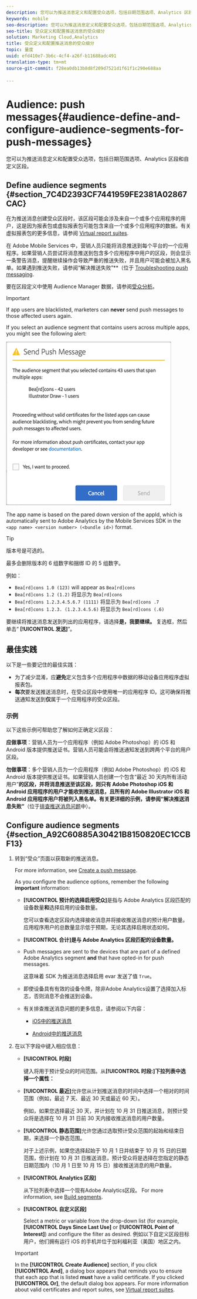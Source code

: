 ```yaml
---
description: 您可以为推送消息定义和配置受众选项，包括日期范围选项、Analytics 区段和自定义区段。
keywords: mobile
seo-description: 您可以为推送消息定义和配置受众选项，包括日期范围选项、Analytics 区段和自定义区段。
seo-title: 受众定义和配置推送消息的受众细分
solution: Marketing Cloud,Analytics
title: 受众定义和配置推送消息的受众细分
topic: 量度
uuid: efd410e7-3b6c-4cf4-a26f-b11688adc491
translation-type: tm+mt
source-git-commit: f28ea0db13b8d8f209d7521d1f61f1c290e688aa

---
```



# Audience: push messages{#audience-define-and-configure-audience-segments-for-push-messages}

您可以为推送消息定义和配置受众选项，包括日期范围选项、Analytics 区段和自定义区段。

## Define audience segments {#section_7C4D2393CF7441959FE2381A02867CAC}

在为推送消息创建受众区段时，该区段可能会涉及来自一个或多个应用程序的用户，这是因为报表包或虚拟报表包可能包含来自一个或多个应用程序的数据。有关虚拟报表包的更多信息，请参阅 [Virtual report suites](/help/using/manage-apps/c-mob-vrs.md).

在 Adobe Mobile Services 中，营销人员只能将消息推送到每个平台的一个应用程序。如果营销人员尝试将消息推送到包含多个应用程序中用户的区段，则会显示一条警告消息，提醒继续操作会导致严重的推送失败，并且用户可能会被加入黑名单。如果遇到推送失败，请参阅“解决推送失败”**（位于 [Troubleshooting push messaging](/help/using/in-app-messaging/t-create-push-message/c-schedule-push-message.md).

要在区段定义中使用 Audience Manager 数据，请参阅[受众分析](https://docs-author-stg.corp.adobe.com/content/help/en/analytics/integration/audience-analytics/mc-audiences-aam.html)。

>[!IMPORTANT]
>
>If app users are blacklisted, marketers can **never** send push messages to those affected users again.

If you select an audience segment that contains users across multiple apps, you might see the following alert:

![multiple app name](assets/multiple_appname.png)

The app name is based on the pared down version of the appId, which is automatically sent to Adobe Analytics by the Mobile Services SDK in the `<app name> <version number> (<bundle id>)` format.

>[!TIP]
>
>版本号是可选的。

最多会删除版本的 6 组数字和捆绑 ID 的 5 组数字。

例如：

* `Bea[rd]cons 1.0 (123)` will appear as `Bea[rd]cons`
* `Bea[rd]cons 1.2 (1.2)` 将显示为 `Bea[rd]cons`
* `Bea[rd]cons 1.2.3.4.5.6.7 (1111)` 将显示为 `Bea[rd]cons .7`
* `Bea[rd]cons 1.2.3. (1.2.3.4.5.6)` 将显示为 `Bea[rd]cons (.6)`

要继续将推送消息发送到列出的应用程序，请选择&#x200B;**是，我要继续。** 复选框，然后单击“ **[!UICONTROL 发送]**”。

## 最佳实践

以下是一些要记住的最佳实践：

* 为了减少混淆，应&#x200B;**避免**&#x200B;定义包含多个应用程序中数据的移动设备应用程序虚拟报表包。
* **每次**&#x200B;要发送推送消息时，在受众区段中使用唯一的应用程序 ID。这可确保将推送通知发送到&#x200B;**仅**&#x200B;属于一个应用程序的受众区段。

### 示例

以下这些示例可帮助您了解如何正确定义区段：

**应做事项**：营销人员为一个应用程序（例如 Adobe Photoshop）的 iOS 和 Android 版本提供推送证书。营销人员可能会将推送通知发送到跨两个平台的用户区段。

**勿做事项**：多个营销人员为一个应用程序（例如 Adobe Photoshop）的 iOS 和 Android 版本提供推送证书。如果营销人员创建一个包含“最近 30 天内所有活动用户”**&#x200B;的区段，并将消息推送至该区段，则只有 Adobe Photoshop iOS 和 Android 应用程序的用户才能收到推送消息，且所有的 Adobe Illustrator iOS 和 Android 应用程序用户将被列入黑名单。有关更详细的示例，请参阅“解决推送消息失败”**（位于[排查推送消息问题](/help/using/in-app-messaging/t-create-push-message/c-troubleshooting-push-messaging.md)中）。

## Configure audience segments {#section_A92C60885A30421B8150820EC1CCBF13}

1. 转到“受众”页面以获取新的推送消息。

   For more information, see [Create a push message](/help/using/in-app-messaging/t-create-push-message/t-create-push-message.md).

   As you configure the audience options, remember the following **important** information:

   * **[!UICONTROL 预计的选择启用受众]**&#x200B;是指与 Adobe Analytics 区段匹配的设备数量&#x200B;**和**&#x200B;选择启用的设备数量。

      您可以查看选定区段内选择接收消息并将接收推送消息的预计用户数量。应用程序用户的总数量显示低于预期，无论其选择启用状态如何。

   * **[!UICONTROL 合计]是与 Adobe Analytics 区段匹配的设备数量。**

   * Push messages are sent to the devices that are part of a defined Adobe Analytics segment **and** that have opted-in for push messages.

      这意味着 SDK 为推送消息选择启用 evar 发送了值 `True`。

   * 即使设备具有有效的设备令牌，除非Adobe Analytics设置了选择加入标志，否则消息不会推送到设备。

   * 有关排查推送消息问题的更多信息，请参阅以下内容：

      * [iOS中的推送消息](https://docs.adobe.com/content/help/en/mobile-services/ios/messaging-ios/push-messaging/push-messaging.html)

      * [Android中的推送消息](https://docs.adobe.com/content/help/en/mobile-services/android/messaging-android/push-messaging/push-messaging.html)

1. 在以下字段中键入相应信息：

   * **[!UICONTROL 时段]**

      键入将用于预计受众的时间范围。从&#x200B;**[!UICONTROL 时段:]下拉列表中选择一个属性：**

   * **[!UICONTROL 最近]**&#x200B;允许您从计划推送消息的时间中选择一个相对的时间范围（例如，最近 7 天、最近 30 天或最近 60 天）。

      例如，如果您选择最近 30 天，并计划在 10 月 31 日推送消息，则预计受众将是选择在 10 月 31 日前 30 天内接收推送消息的用户数量。

   * **[!UICONTROL 静态范围]**&#x200B;允许您通过选取预计受众范围的起始和结束日期，来选择一个静态范围。

      对于上述示例，如果您选择起始于 10 月 1 日并结束于 10 月 15 日的日期范围，但计划在 10 月 31 日推送消息，预计受众将是选择在您指定的静态日期范围内（10 月 1 日至 10 月 15 日）接收推送消息的用户数量。

   * **[!UICONTROL Analytics 区段]**

      从下拉列表中选择一个现有Adobe Analytics区段。 For more information, see [Build segments](https://docs.adobe.com/content/help/en/analytics/components/segmentation/segmentation-workflow/seg-build.html).

   * **[!UICONTROL 自定义区段]**

      Select a metric or variable from the drop-down list (for example, **[!UICONTROL Days Since Last Use]** or **[!UICONTROL Point of Interest]**) and configure the filter as desired. 例如以下自定义区段目标用户，他们拥有运行 iOS 的手机并位于加利福利亚（美国）地区之内。
   >[!IMPORTANT]
   >
   >In the **[!UICONTROL Create Audience]** section, if you click **[!UICONTROL And]**, a dialog box appears that reminds you to ensure that each app that is listed **must** have a valid certificate. If you clicked **[!UICONTROL Or]**, the default dialog box appears. For more information about valid certificates and report suites, see [Virtual report suites](/help/using/manage-apps/c-mob-vrs.md).
